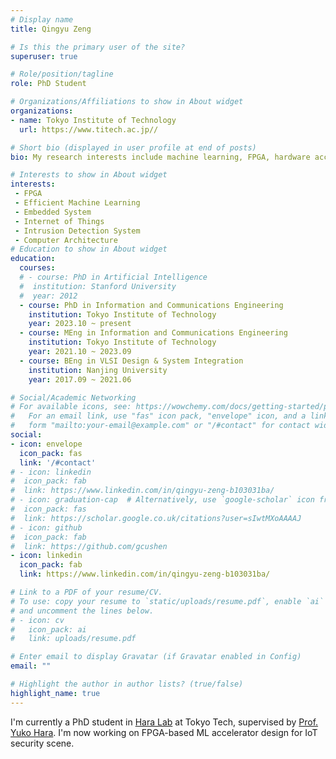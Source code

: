 ```yaml
---
# Display name
title: Qingyu Zeng

# Is this the primary user of the site?
superuser: true

# Role/position/tagline
role: PhD Student  

# Organizations/Affiliations to show in About widget
organizations:
- name: Tokyo Institute of Technology
  url: https://www.titech.ac.jp//

# Short bio (displayed in user profile at end of posts)
bio: My research interests include machine learning, FPGA, hardware acceleration, and IoT network security.

# Interests to show in About widget
interests:
 - FPGA
 - Efficient Machine Learning
 - Embedded System
 - Internet of Things
 - Intrusion Detection System
 - Computer Architecture
# Education to show in About widget
education:
  courses:
  # - course: PhD in Artificial Intelligence
  #  institution: Stanford University
  #  year: 2012
  - course: PhD in Information and Communications Engineering
    institution: Tokyo Institute of Technology
    year: 2023.10 ~ present
  - course: MEng in Information and Communications Engineering
    institution: Tokyo Institute of Technology
    year: 2021.10 ~ 2023.09
  - course: BEng in VLSI Design & System Integration
    institution: Nanjing University
    year: 2017.09 ~ 2021.06

# Social/Academic Networking
# For available icons, see: https://wowchemy.com/docs/getting-started/page-builder/#icons
#   For an email link, use "fas" icon pack, "envelope" icon, and a link in the
#   form "mailto:your-email@example.com" or "/#contact" for contact widget.
social:
- icon: envelope
  icon_pack: fas
  link: '/#contact'
# - icon: linkedin
#  icon_pack: fab
#  link: https://www.linkedin.com/in/qingyu-zeng-b103031ba/
# - icon: graduation-cap  # Alternatively, use `google-scholar` icon from `ai` icon pack
#  icon_pack: fas
#  link: https://scholar.google.co.uk/citations?user=sIwtMXoAAAAJ
# - icon: github
#  icon_pack: fab
#  link: https://github.com/gcushen
- icon: linkedin
  icon_pack: fab
  link: https://www.linkedin.com/in/qingyu-zeng-b103031ba/

# Link to a PDF of your resume/CV.
# To use: copy your resume to `static/uploads/resume.pdf`, enable `ai` icons in `params.toml`, 
# and uncomment the lines below.
# - icon: cv
#   icon_pack: ai
#   link: uploads/resume.pdf

# Enter email to display Gravatar (if Gravatar enabled in Config)
email: ""

# Highlight the author in author lists? (true/false)
highlight_name: true
---
```


I'm currently a PhD student in [Hara Lab](http://www.cad.ce.titech.ac.jp/index.php/members) at Tokyo Tech, supervised by [Prof. Yuko Hara](https://sites.google.com/site/yukoharaazumi/). I'm now working on FPGA-based ML accelerator design for IoT security scene.




